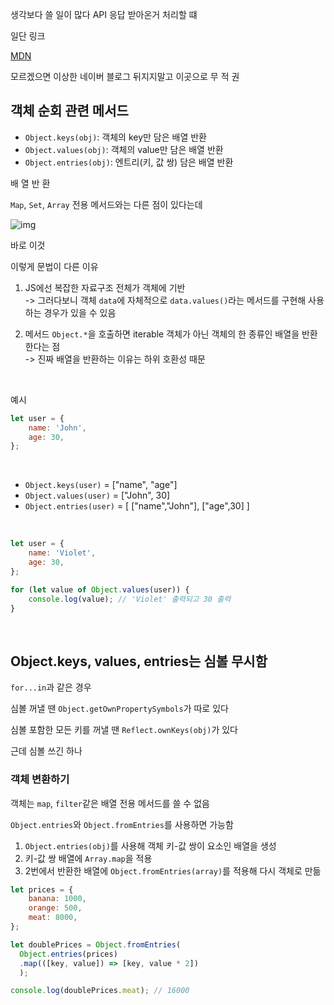 생각보다 쓸 일이 많다 API 응답 받아온거 처리할 떄

일단 링크

[MDN](https://developer.mozilla.org/ko/docs/Web/JavaScript/Reference/Global_Objects/Object)

모르겠으면 이상한 네이버 블로그 뒤지지말고 이곳으로 무 적 권

## 객체 순회 관련 메서드

- `Object.keys(obj)`: 객체의 key만 담은 배열 반환
- `Object.values(obj)`: 객체의 value만 담은 배열 반환
- `Object.entries(obj)`: 엔트리(키, 값 쌍) 담은 배열 반환

배 열 반 환

`Map`, `Set`, `Array` 전용 메서드와는 다른 점이 있다는데

![img](../img/5-9/img1.png)

바로 이것

이렇게 문법이 다른 이유

1. JS에선 복잡한 자료구조 전체가 객체에 기반<br>
   -> 그러다보니 객체 `data`에 자체적으로 `data.values()`라는 메서드를 구현해 사용하는 경우가 있을 수 있음

2. 메서드 `Object.*`을 호출하면 iterable 객체가 아닌 객체의 한 종류인 배열을 반환한다는 점<br>
   -> 진짜 배열을 반환하는 이유는 하위 호환성 때문

<br>

예시

```js
let user = {
	name: 'John',
	age: 30,
};
```

<br>

- `Object.keys(user)` = ["name", "age"]
- `Object.values(user)` = ["John", 30]
- `Object.entries(user)` = [ ["name","John"], ["age",30] ]

<br>

```js
let user = {
	name: 'Violet',
	age: 30,
};

for (let value of Object.values(user)) {
	console.log(value); // 'Violet' 출력되고 30 출력
}
```

<br>

**<h2>Object.keys, values, entries는 심볼 무시함</h2>**

`for...in`과 같은 경우

심볼 꺼낼 땐 `Object.getOwnPropertySymbols`가 따로 있다

심볼 포함한 모든 키를 꺼낼 땐 `Reflect.ownKeys(obj)`가 있다

근데 심볼 쓰긴 하나

### 객체 변환하기

객체는 `map`, `filter`같은 배열 전용 메서드를 쓸 수 없음

`Object.entries`와 `Object.fromEntries`를 사용하면 가능함

1. `Object.entries(obj)`를 사용해 객체 키-값 쌍이 요소인 배열을 생성
2. 키-값 쌍 배열에 `Array.map`을 적용
3. 2번에서 반환한 배열에 `Object.fromEntries(array)`를 적용해 다시 객체로 만듦

```js
let prices = {
	banana: 1000,
	orange: 500,
	meat: 8000,
};

let doublePrices = Object.fromEntries(
  Object.entries(prices)
  .map(([key, value]) => [key, value * 2])
  );

console.log(doublePrices.meat); // 16000
```
